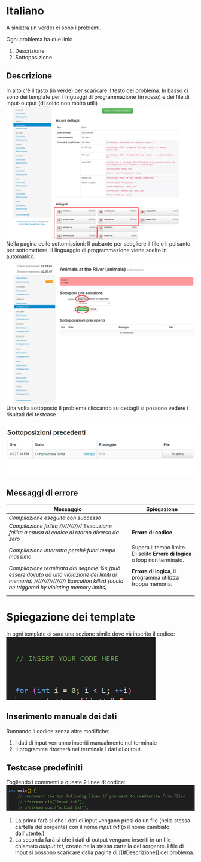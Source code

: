 # Italiano

A sinistra (in verde) ci sono i problemi.


Ogni problema ha due link:
1. Descrizione
2. Sottoposizione
## Descrizione
In alto c'è il tasto (in verde) per scaricare il testo del problema.
In basso ci sono dei template per i linguaggi di programmazione (in rosso) e dei file di input-output (di solito non molto utili)
![](Trash/Pasted%20image%2020241104221930.png)
Nella pagina delle sottomissioni:
Il pulsante per scegliere il file e il pulsante per sottomettere.
Il linguaggio di programmazione viene scelto in automatico.

![](Trash/Pasted%20image%2020241104222028.png)
Una volta sottoposto il problema cliccando su dettagli si possono vedere i risultati dei testcase


![](Trash/Pasted%20image%2020241104222805.png)

## Messaggi di errore

| Messaggio                                                                                                                                                                                                                 | Spiegazione                                                                  |
| ------------------------------------------------------------------------------------------------------------------------------------------------------------------------------------------------------------------------- | ---------------------------------------------------------------------------- |
| _Compilazione eseguita con successo_                                                                                                                                                                                      |                                                                              |
| _Compilazione fallita_ *////////////* _Esecuzione fallita a causa di codice di ritorno diverso da zero_                                                                                                                   | **Errore di codice**                                                         |
| _Compilazione interrotta perché fuori tempo massimo_                                                                                                                                                                      | Supera il tempo limite. Di solito **Errore di logica** o loop non terminato. |
| _Compilazione terminata dal segnale %s (può essere dovuto ad una violazione dei limiti di memoria)_                                */////////////////* _Execution killed (could be triggered by violating memory limits)_ | **Errore di logica**, il programma utilizza troppa memoria.                  |
|                                                                                                                                                                                                                           |                                                                              |
|                                                                                                                                                                                                                           |                                                                              |

# Spiegazione dei template
In ogni template ci sarà una sezione simile dove và inserito il codice:
![](Trash/Pasted%20image%2020241104222934.png)
## Inserimento manuale dei dati
Runnando il codice senza altre modifiche:
1. I dati di input verranno inseriti manualmente nel terminale
2. Il programma ritornerà nel terminale i dati di output.
## Testcase predefiniti
Togliendo i commenti a queste 2 linee di codice:
![](Trash/Pasted%20image%2020241104223051.png)
1. La prima farà si che i dati di input vengano presi da un file (nella stessa cartella del sorgente) con il nome *input.txt* (o il nome cambiato dall'utente.)
2. La seconda farà si che i dati di output vengano inseriti in un file chiamato *output.txt*, creato nella stessa cartella del sorgente.
I file di input si possono scaricare dalla pagina di [[#Descrizione]] del problema.